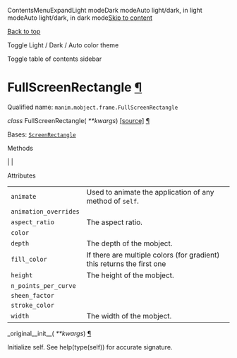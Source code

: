 ContentsMenuExpandLight modeDark modeAuto light/dark, in light modeAuto light/dark, in dark mode[Skip to content](https://docs.manim.community/en/stable/reference/manim.mobject.frame.FullScreenRectangle.html#furo-main-content)

[Back to top](https://docs.manim.community/en/stable/reference/manim.mobject.frame.FullScreenRectangle.html#)

Toggle Light / Dark / Auto color theme

Toggle table of contents sidebar

# FullScreenRectangle [¶](https://docs.manim.community/en/stable/reference/manim.mobject.frame.FullScreenRectangle.html\#fullscreenrectangle "Link to this heading")

Qualified name: `manim.mobject.frame.FullScreenRectangle`

_class_ FullScreenRectangle( _\*\*kwargs_) [\[source\]](https://docs.manim.community/en/stable/_modules/manim/mobject/frame.html#FullScreenRectangle) [¶](https://docs.manim.community/en/stable/reference/manim.mobject.frame.FullScreenRectangle.html#manim.mobject.frame.FullScreenRectangle "Link to this definition")

Bases: [`ScreenRectangle`](https://docs.manim.community/en/stable/reference/manim.mobject.frame.ScreenRectangle.html#manim.mobject.frame.ScreenRectangle "manim.mobject.frame.ScreenRectangle")

Methods

|
|

Attributes

|     |     |
| --- | --- |
| `animate` | Used to animate the application of any method of `self`. |
| `animation_overrides` |  |
| `aspect_ratio` | The aspect ratio. |
| `color` |  |
| `depth` | The depth of the mobject. |
| `fill_color` | If there are multiple colors (for gradient) this returns the first one |
| `height` | The height of the mobject. |
| `n_points_per_curve` |  |
| `sheen_factor` |  |
| `stroke_color` |  |
| `width` | The width of the mobject. |

\_original\_\_init\_\_( _\*\*kwargs_) [¶](https://docs.manim.community/en/stable/reference/manim.mobject.frame.FullScreenRectangle.html#manim.mobject.frame.FullScreenRectangle._original__init__ "Link to this definition")

Initialize self. See help(type(self)) for accurate signature.